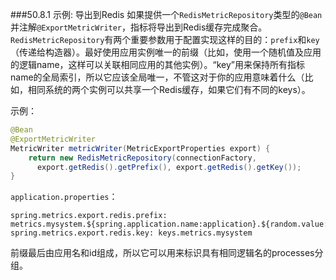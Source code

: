 ###50.8.1 示例: 导出到Redis
如果提供一个`RedisMetricRepository`类型的`@Bean`并注解`@ExportMetricWriter`，指标将导出到Redis缓存完成聚合。`RedisMetricRepository`有两个重要参数用于配置实现这样的目的：`prefix`和`key`（传递给构造器）。最好使用应用实例唯一的前缀（比如，使用一个随机值及应用的逻辑name，这样可以关联相同应用的其他实例）。“key”用来保持所有指标name的全局索引，所以它应该全局唯一，不管这对于你的应用意味着什么（比如，相同系统的两个实例可以共享一个Redis缓存，如果它们有不同的keys）。

示例：
```java
@Bean
@ExportMetricWriter
MetricWriter metricWriter(MetricExportProperties export) {
	return new RedisMetricRepository(connectionFactory,
      export.getRedis().getPrefix(), export.getRedis().getKey());
}
```
`application.properties`：
```properties
spring.metrics.export.redis.prefix: metrics.mysystem.${spring.application.name:application}.${random.value:0000}
spring.metrics.export.redis.key: keys.metrics.mysystem
```
前缀最后由应用名和id组成，所以它可以用来标识具有相同逻辑名的processes分组。

